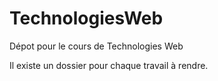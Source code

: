 # TechnologiesWeb
Dépot pour le cours de Technologies Web

Il existe un dossier pour chaque travail à rendre. 
